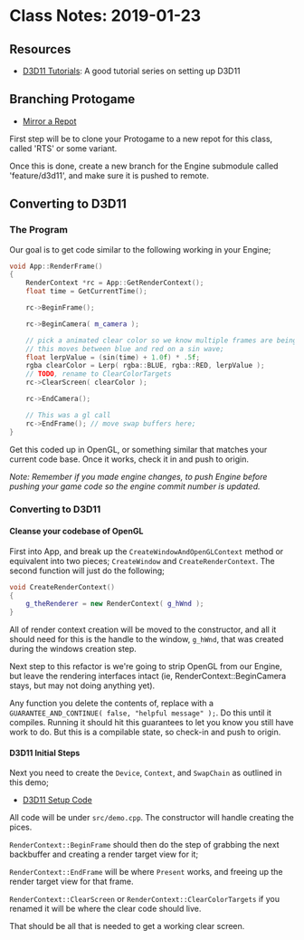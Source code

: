 Class Notes: 2019-01-23
======

## Resources
- [D3D11 Tutorials](http://www.directxtutorial.com/LessonList.aspx?listid=11):  A good tutorial series on setting up D3D11

## Branching Protogame
- [Mirror a Repot](../../../examples/common/gitclone)

First step will be to clone your Protogame to a new repot for this class, called 'RTS' or some variant.  

Once this is done, create a new branch for the Engine submodule called 'feature/d3d11', and make sure it is pushed to remote.  

## Converting to D3D11

### The Program
Our goal is to get code similar to the following working in your Engine; 

```cpp
void App::RenderFrame()
{
	RenderContext *rc = App::GetRenderContext();
	float time = GetCurrentTime();

	rc->BeginFrame(); 

	rc->BeginCamera( m_camera );

	// pick a animated clear color so we know multiple frames are being renderered
	// this moves between blue and red on a sin wave; 
	float lerpValue = (sin(time) + 1.0f) * .5f; 
	rgba clearColor = Lerp( rgba::BLUE, rgba::RED, lerpValue );  
	// TODO, rename to ClearColorTargets
	rc->ClearScreen( clearColor );  

	rc->EndCamera(); 

	// This was a gl call 
	rc->EndFrame(); // move swap buffers here;  
}
```

Get this coded up in OpenGL, or something similar that matches your current code base.  Once it works, check it in and push to origin.  

*Note: Remember if you made engine changes, to push Engine before pushing your game code so the engine commit number is updated.*

### Converting to D3D11

#### Cleanse your codebase of OpenGL
First into App, and break up the `CreateWindowAndOpenGLContext` method or equivalent into two pieces;  `CreateWindow` and `CreateRenderContext`.  The second function will just do the following; 

```cpp
void CreateRenderContext() 
{
	g_theRenderer = new RenderContext( g_hWnd );
}
```

All of render context creation will be moved to the constructor, and all it should need for this is the handle to the window, `g_hWnd`, that was created during the windows creation step. 

Next step to this refactor is we're going to strip OpenGL from our Engine, but leave the rendering interfaces intact (ie, RenderContext::BeginCamera stays, but may not doing anything yet).

Any function you delete the contents of, replace with a `GUARANTEE_AND_CONTINUE( false, "helpful message" );`.  Do this until it compiles.  Running it should hit this guarantees to let you know you still have work to do.  But this is a compilable state, so check-in and push to origin.  


#### D3D11 Initial Steps 
Next you need to create the `Device`, `Context`, and `SwapChain` as outlined in this demo; 

- [D3D11 Setup Code](../../../examples/d3d11/setup)

All code will be under `src/demo.cpp`.  The constructor will handle creating the pices.

`RenderContext::BeginFrame` should then do the step of grabbing the next backbuffer and creating a render target view for it; 

`RenderContext::EndFrame` will be where `Present` works, and freeing up the render target view for that frame.

`RenderContext::ClearScreen` or `RenderContext::ClearColorTargets` if you renamed it will be where the clear code should live.

That should be all that is needed to get a working clear screen.

